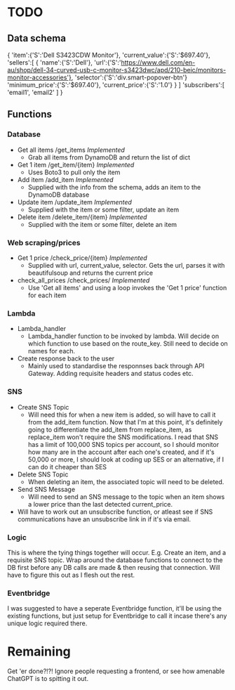 # TODO

## Data schema
{
    'item':{'S':'Dell S3423CDW Monitor'},
    'current_value':{'S':'$697.40'},
    'sellers':[
        {
            'name':{'S':'Dell'},
            'url':{'S':'https://www.dell.com/en-au/shop/dell-34-curved-usb-c-monitor-s3423dwc/apd/210-beic/monitors-monitor-accessories'},
            'selector':{'S':'div.smart-popover-btn'}
            'minimum_price':{'S':'$697.40'},
            'current_price':{'S':'1.0'}
        }
    ]
    'subscribers':[
        'email1',
        'email2'
    ]
}

## Functions
### Database
* Get all items /get_items *Implemented*
    * Grab all items from DynamoDB and return the list of dict
* Get 1 item /get_item/{item} *Implemented*
    * Uses Boto3 to pull only the item
* Add item /add_item  *Implemented*
    * Supplied with the info from the schema, adds an item to the DynamoDB database
* Update item /update_item  *Implemented*
    * Supplied with the item or some filter, update an item
* Delete item /delete_item/{item}  *Implemented*
    * Supplied with the item or some filter, delete an item

### Web scraping/prices
* Get 1 price /check_price/{item} *Implemented*
    * Supplied with url, current_value, selector.  Gets the url, parses it with beautifulsoup and returns the current price
* check_all_prices /check_prices/ *Implemented*
    * Use 'Get all items' and using a loop invokes the 'Get 1 price' function for each item

### Lambda
* Lambda_handler
    * Lambda_handler function to be invoked by lambda.  Will decide on which function to use based on the route_key.  Still need to decide on names for each.
* Create response back to the user
    * Mainly used to standardise the responnses back through API Gateway.  Adding requisite headers and status codes etc.

### SNS
* Create SNS Topic
    * Will need this for when a new item is added, so will have to call it from the add_item function.  Now that I'm at this point, it's definitely going to differentiate the add_item from replace_item, as replace_item won't require the SNS modifications.  I read that SNS has a limit of 100,000 SNS topics per account, so I should monitor how many are in the account after each one's created, and if it's 50,000 or more, I should look at coding up SES or an alternative, if I can do it cheaper than SES
* Delete SNS Topic
    * When deleting an item, the associated topic will need to be deleted.  
* Send SNS Message
    * Will need to send an SNS message to the topic when an item shows a lower price than the last detected current_price.
* Will have to work out an unsubscribe function, or atleast see if SNS communications have an unsubscribe link in if it's via email.

### Logic
This is where the tying things together will occur.
E.g. Create an item, and a requisite SNS topic.
Wrap around the database functions to connect to the DB first before any DB calls are made & then reusing that connection.
Will have to figure this out as I flesh out the rest.

### Eventbridge
I was suggested to have a seperate Eventbridge function, it'll be using the existing functions, but just setup for Eventbridge to call it incase there's any unique logic required there.

# Remaining
Get 'er done?!?!
Ignore people requesting a frontend, or see how amenable ChatGPT is to spitting it out.
